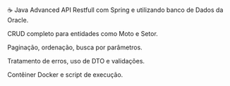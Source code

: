 ☕ Java Advanced
API Restfull com Spring e utilizando banco de Dados da Oracle.

CRUD completo para entidades como Moto e Setor.

Paginação, ordenação, busca por parâmetros.

Tratamento de erros, uso de DTO e validações.

Contêiner Docker e script de execução.
